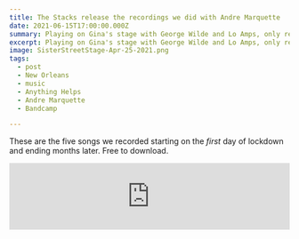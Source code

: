 ```yaml
---
title: The Stacks release the recordings we did with Andre Marquette
date: 2021-06-15T17:00:00.000Z
summary: Playing on Gina's stage with George Wilde and Lo Amps, only rescheduled.
excerpt: Playing on Gina's stage with George Wilde and Lo Amps, only rescheduled.
image: SisterStreetStage-Apr-25-2021.png
tags:
  - post 
  - New Orleans
  - music
  - Anything Helps
  - Andre Marquette
  - Bandcamp

---
```


These are the five songs we recorded starting on the _first_ day of lockdown and ending months later.
Free to download.

<iframe style="border: 0; width: 100%; height: 120px;" src="https://bandcamp.com/EmbeddedPlayer/album=1594484529/size=large/bgcol=ffffff/linkcol=2ebd35/tracklist=false/artwork=small/transparent=true/" seamless><a href="https://thestacksnola.bandcamp.com/album/anything-helps">Anything Helps by The Stacks</a></iframe>
